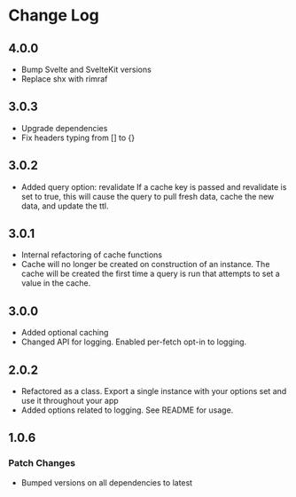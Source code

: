 # Change Log

## 4.0.0

- Bump Svelte and SvelteKit versions
- Replace shx with rimraf

## 3.0.3

- Upgrade dependencies
- Fix headers typing from [] to {}

## 3.0.2

- Added query option: revalidate If a cache key is passed and revalidate is set to true, this will cause the query to pull fresh data, cache the new data, and update the ttl.

## 3.0.1

- Internal refactoring of cache functions
- Cache will no longer be created on construction of an instance. The cache will be created the first time a query is run that attempts to set a value in the cache.

## 3.0.0

- Added optional caching
- Changed API for logging. Enabled per-fetch opt-in to logging.

## 2.0.2

- Refactored as a class. Export a single instance with your options set and use it throughout your app
- Added options related to logging. See README for usage.

## 1.0.6

### Patch Changes

- Bumped versions on all dependencies to latest
